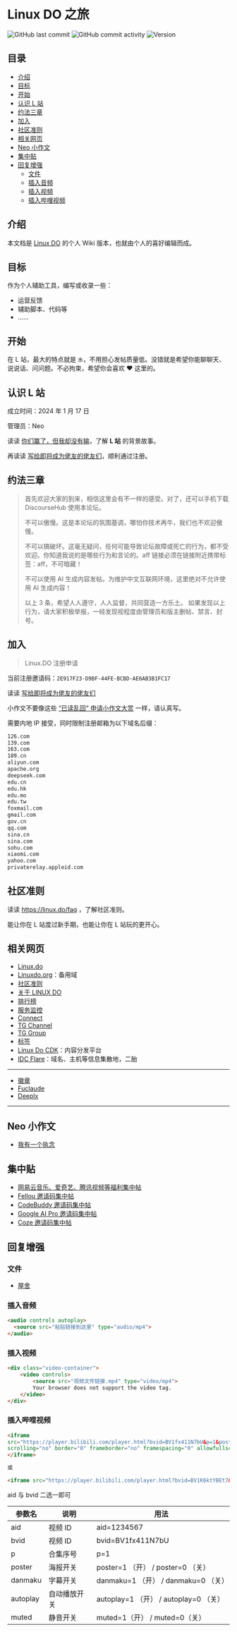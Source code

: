 # Linux DO 之旅

![GitHub last commit](https://img.shields.io/github/last-commit/Dismantle0488/travel-to-linux.do)   ![GitHub commit activity](https://img.shields.io/github/commit-activity/m/Dismantle0488/travel-to-linux.do) ![Version](https://img.shields.io/badge/version-v2.0.1-blue)

## 目录

- [介绍](#介绍)
- [目标](#目标)
- [开始](#开始)
- [认识 L 站](#认识-l-站)
- [约法三章](#约法三章)
- [加入](#加入)
- [社区准则](#社区准则)
- [相关网页](#相关网页)
- [Neo 小作文](#neo-小作文)
- [集中贴](#集中贴)
- [回复增强](#回复增强)
  - [文件](#文件)
  - [插入音频](#插入音频)
  - [插入视频](#插入视频)
  - [插入哔哩视频](#插入哔哩视频)

## 介绍

本文档是 [Linux DO](https://linux.do/) 的个人 Wiki 版本，也就由个人的喜好编辑而成。

## 目标

作为个人辅助工具，编写或收录一些：

- 运营反馈
- 辅助脚本、代码等
- ……

## 开始

在 L 站，最大的特点就是 `水`，不用担心发帖质量低。没错就是希望你能聊聊天、说说话、问问题。不必拘束，希望你会喜欢 :heart: 这里的。

## 认识 L 站

成立时间：2024 年 1 月 17 日

管理员：Neo

读读 [你们赢了，但我却没有输](https://linux.do/t/topic/1051)，了解 **L 站** 的背景故事。

再读读 [写给即将成为佬友的佬友们](https://linux.do/t/topic/545650)，顺利通过注册。

## 约法三章

> 首先欢迎大家的到来，相信这里会有不一样的感受。对了，还可以手机下载 DiscourseHub 使用本论坛。
>
> 不可以傲慢。这是本论坛的氛围基调，哪怕你技术再牛，我们也不欢迎傲慢。
>
> 不可以搞破坏。这毫无疑问，任何可能导致论坛故障或死亡的行为，都不受欢迎。你知道我说的是哪些行为和言论的。aff 链接必须在链接附近携带标签：aff，不可暗藏！
>
> 不可以使用 AI 生成内容发帖。为维护中文互联网环境，这里绝对不允许使用 AI 生成内容！
>
> 以上 3 条，希望人人遵守，人人监督，共同营造一方乐土。
如果发现以上行为，请大家积极举报，一经发现视程度由管理员和版主删帖、禁言、封号。

## 加入

> Linux.DO 注册申请

当前注册邀请码：`2E917F23-D9BF-44FE-BCBD-AE6AB3B1FC17`

读读 [写给即将成为佬友的佬友们](https://linux.do/t/topic/545650)

小作文不要像这些 [“已读乱回“ 申请小作文大赏](https://linux.do/t/topic/950136) 一样，请认真写。

需要内地 IP 接受，同时限制注册邮箱为以下域名后缀：

```txt
126.com
139.com
163.com
189.cn
aliyun.com
apache.org
deepseek.com
edu.cn
edu.hk
edu.mo
edu.tw
foxmail.com
gmail.com
gov.cn
qq.com
sina.cn
sina.com
sohu.com
xiaomi.com
yahoo.com
privaterelay.appleid.com
```

## 社区准则

读读 <https://linux.do/faq> ，了解社区准则。

能让你在 L 站度过新手期，也能让你在 L 站玩的更开心。

## 相关网页

- [Linux.do](https://linux.do/)
- [Linuxdo.org](https://linuxdo.org)：备用域
- [社区准则](https://linux.do/faq)
- [关于 LINUX DO](https://linux.do/about)
- [排行榜](https://linux.do/leaderboard)
- [服务监控](https://status.linux.do/)
- [Connect](https://connect.linux.do/)
- [TG Channel](https://t.me/linux_do_channel)
- [TG Group](https://t.me/ja_netfilter_group)
- [标签](https://linux.do/tags)
- [Linux Do CDK](https://cdk.linux.do/)：内容分发平台
- [IDC Flare](https://idcflare.com/)：域名、主机等信息集散地，二胎

---

- [徽章](https://linux.do/badges)
- [Fuclaude](https://demo.fuclaude.com/)
- [Deeplx](https://linux.do/t/topic/111737)

---

## Neo 小作文

- [我有一个执念](https://linux.do/t/topic/971168)

## 集中贴

- [网易云音乐、爱奇艺、腾讯视频等福利集中帖](https://linux.do/t/topic/851040)
- [Fellou 邀请码集中帖](https://linux.do/t/topic/890429)
- [CodeBuddy 邀请码集中帖](https://linux.do/t/topic/890424)
- [Google AI Pro 邀请码集中帖](https://linux.do/t/topic/865608)
- [Coze 邀请码集中帖](https://linux.do/t/topic/575730)

## 回复增强

### 文件

- [屋舍](https://www.uhsea.com/)

### 插入音频

```html
<audio controls autoplay>
  <source src="粘贴链接到这里" type="audio/mp4">
</audio>
```

### 插入视频

```html
<div class="video-container">
    <video controls>
        <source src="视频文件链接.mp4" type="video/mp4">
        Your browser does not support the video tag.
    </video>
</div>
```

### 插入哔哩视频

```html
<iframe
src="https://player.bilibili.com/player.html?bvid=BV1fx411N7bU&p=1&poster=1&danmaku=0&autoplay=0"
scrolling="no" border="0" frameborder="no" framespacing="0" allowfullscreen="true">
</iframe>

或 

<iframe src="https://player.bilibili.com/player.html?bvid=BV1K6ktYBEt7&autoplay=0&hideCoverInfo=1" scrolling="no" border="0" frameborder="no" framespacing="0" allowfullscreen="true"></iframe>
```

aid 与 bvid 二选一即可

| 参数名   | 说明         | 用法                                  |
| -------- | ------------ | ------------------------------------- |
| aid      | 视频 ID      | aid=1234567                           |
| bvid     | 视频 ID      | bvid=BV1fx411N7bU                     |
| p        | 合集序号     | p=1                                   |
| poster   | 海报开关     | poster=1 （开） / poster=0 （关）     |
| danmaku  | 字幕开关     | danmaku=1 （开） / danmaku=0 （关）   |
| autoplay | 自动播放开关 | autoplay=1 （开） / autoplay=0 （关） |
| muted    | 静音开关     | muted=1（开） / muted=0（关）         |
